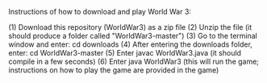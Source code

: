 Instructions of how to download and play World War 3:

(1) Download this repository (WorldWar3) as a zip file
(2) Unzip the file (it should produce a folder called "WorldWar3-master")
(3) Go to the terminal window and enter: cd downloads
(4) After entering the downloads folder, enter: cd WorldWar3-master
(5) Enter javac WorldWar3.java (it should compile in a few seconds)
(6) Enter java WorldWar3 (this will run the game; instructions on how to play the game are provided in the game)

